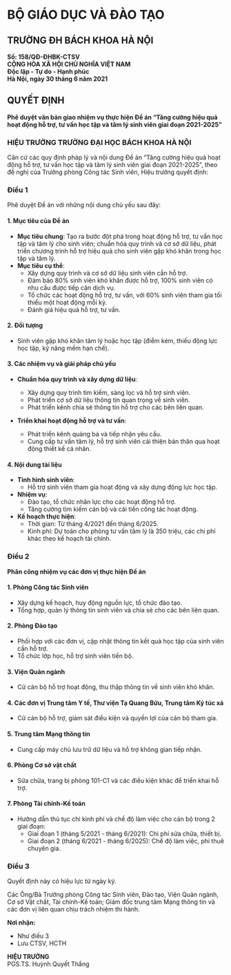 # BỘ GIÁO DỤC VÀ ĐÀO TẠO  
## TRƯỜNG ĐH BÁCH KHOA HÀ NỘI

**Số: 158/QĐ-ĐHBK-CTSV**  
**CỘNG HÒA XÃ HỘI CHỦ NGHĨA VIỆT NAM**  
**Độc lập - Tự do - Hạnh phúc**  
**Hà Nội, ngày 30 tháng 6 năm 2021**

## QUYẾT ĐỊNH

**Phê duyệt văn bản giao nhiệm vụ thực hiện Đề án “Tăng cường hiệu quả hoạt động hỗ trợ, tư vấn học tập và tâm lý sinh viên giai đoạn 2021-2025”**

### HIỆU TRƯỞNG TRƯỜNG ĐẠI HỌC BÁCH KHOA HÀ NỘI

Căn cứ các quy định pháp lý và nội dung Đề án “Tăng cường hiệu quả hoạt động hỗ trợ, tư vấn học tập và tâm lý sinh viên giai đoạn 2021-2025”, theo đề nghị của Trưởng phòng Công tác Sinh viên, Hiệu trưởng quyết định:

### Điều 1

Phê duyệt Đề án với những nội dung chủ yếu sau đây:

#### 1. Mục tiêu của Đề án

- **Mục tiêu chung**: Tạo ra bước đột phá trong hoạt động hỗ trợ, tư vấn học tập và tâm lý cho sinh viên; chuẩn hóa quy trình và cơ sở dữ liệu, phát triển chương trình hỗ trợ hiệu quả cho sinh viên gặp khó khăn trong học tập và tâm lý.
- **Mục tiêu cụ thể**:
  - Xây dựng quy trình và cơ sở dữ liệu sinh viên cần hỗ trợ.
  - Đảm bảo 80% sinh viên khó khăn được hỗ trợ, 100% sinh viên có nhu cầu được tiếp cận dịch vụ.
  - Tổ chức các hoạt động hỗ trợ, tư vấn, với 60% sinh viên tham gia tối thiểu một hoạt động mỗi kỳ.
  - Đánh giá hiệu quả hỗ trợ, tư vấn.

#### 2. Đối tượng

- Sinh viên gặp khó khăn tâm lý hoặc học tập (điểm kém, thiếu động lực học tập, kỹ năng mềm hạn chế).

#### 3. Các nhiệm vụ và giải pháp chủ yếu

- **Chuẩn hóa quy trình và xây dựng dữ liệu**:
  - Xây dựng quy trình tìm kiếm, sàng lọc và hỗ trợ sinh viên.
  - Phát triển cơ sở dữ liệu thông tin quan trọng về sinh viên.
  - Phát triển kênh chia sẻ thông tin hỗ trợ cho các bên liên quan.
  
- **Triển khai hoạt động hỗ trợ và tư vấn**:
  - Phát triển kênh quảng bá và tiếp nhận yêu cầu.
  - Cung cấp tư vấn tâm lý, hỗ trợ sinh viên cải thiện bản thân qua hoạt động thiết kế cá nhân.

#### 4. Nội dung tài liệu

- **Tình hình sinh viên**:
  - Hỗ trợ sinh viên tham gia hoạt động và xây dựng động lực học tập.
- **Nhiệm vụ**:
  - Đào tạo, tổ chức nhân lực cho các hoạt động hỗ trợ.
  - Tăng cường tìm kiếm cán bộ và cải tiến công tác hoạt động.
- **Kế hoạch thực hiện**:
  - Thời gian: Từ tháng 4/2021 đến tháng 6/2025.
  - Kinh phí: Dự toán cho phòng tư vấn tâm lý là 350 triệu, các chi phí khác theo kế hoạch tài chính.
  
### Điều 2

**Phân công nhiệm vụ các đơn vị thực hiện Đề án**

#### 1. Phòng Công tác Sinh viên

- Xây dựng kế hoạch, huy động nguồn lực, tổ chức đào tạo.
- Tổng hợp, quản lý thông tin sinh viên và chia sẻ cho các bên liên quan.

#### 2. Phòng Đào tạo

- Phối hợp với các đơn vị, cập nhật thông tin kết quả học tập của sinh viên cần hỗ trợ.
- Tổ chức lớp học, hỗ trợ sinh viên tiến bộ.

#### 3. Viện Quản ngành

- Cử cán bộ hỗ trợ hoạt động, thu thập thông tin về sinh viên khó khăn.

#### 4. Các đơn vị Trung tâm Y tế, Thư viện Tạ Quang Bửu, Trung tâm Ký túc xá

- Cử cán bộ hỗ trợ, giám sát điều kiện và quyền lợi của cán bộ tham gia.

#### 5. Trung tâm Mạng thông tin

- Cung cấp máy chủ lưu trữ dữ liệu và hỗ trợ không gian tiếp nhận.

#### 6. Phòng Cơ sở vật chất

- Sửa chữa, trang bị phòng 101-C1 và các điều kiện khác để triển khai hỗ trợ.

#### 7. Phòng Tài chính-Kế toán

- Hướng dẫn thủ tục chi kinh phí và chế độ làm việc cho cán bộ trong 2 giai đoạn:
  - Giai đoạn 1 (tháng 5/2021 - tháng 6/2021): Chi phí sửa chữa, thiết bị.
  - Giai đoạn 2 (tháng 6/2021 - tháng 6/2025): Chế độ làm việc, phí thuê chuyên gia.

### Điều 3

Quyết định này có hiệu lực từ ngày ký.

Các Ông/Bà Trưởng phòng Công tác Sinh viên, Đào tạo, Viện Quản ngành, Cơ sở Vật chất, Tài chính-Kế toán; Giám đốc trung tâm Mạng thông tin và các đơn vị liên quan chịu trách nhiệm thi hành.

**Nơi nhận:**
- Như điều 3
- Lưu CTSV, HCTH

**HIỆU TRƯỞNG**  
PGS.TS. Huỳnh Quyết Thắng
